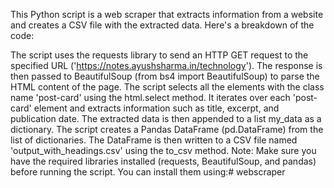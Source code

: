 This Python script is a web scraper that extracts information from a website and creates a CSV file with the extracted data. Here's a breakdown of the code:

The script uses the requests library to send an HTTP GET request to the specified URL ('https://notes.ayushsharma.in/technology').
The response is then passed to BeautifulSoup (from bs4 import BeautifulSoup) to parse the HTML content of the page.
The script selects all the elements with the class name 'post-card' using the html.select method.
It iterates over each 'post-card' element and extracts information such as title, excerpt, and publication date.
The extracted data is then appended to a list my_data as a dictionary.
The script creates a Pandas DataFrame (pd.DataFrame) from the list of dictionaries.
The DataFrame is then written to a CSV file named 'output_with_headings.csv' using the to_csv method.
Note: Make sure you have the required libraries installed (requests, BeautifulSoup, and pandas) before running the script. You can install them using:# webscraper
